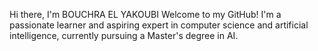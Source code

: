 Hi there, I'm BOUCHRA EL YAKOUBI
Welcome to my GitHub! I'm a passionate learner and aspiring expert in computer science and artificial intelligence, currently pursuing a Master's degree in AI.
